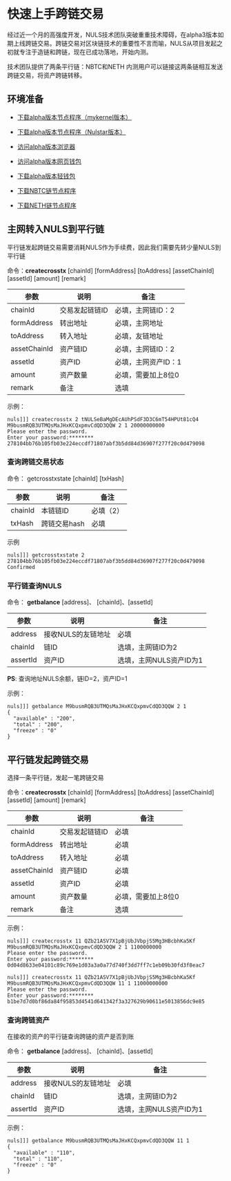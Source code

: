 # 快速上手跨链交易

经过近一个月的高强度开发，NULS技术团队突破重重技术障碍，在alpha3版本如期上线跨链交易。跨链交易对区块链技术的重要性不言而喻，NULS从项目发起之初就专注于造链和跨链，现在已成功落地，开始内测。

技术团队提供了两条平行链：NBTC和NETH 内测用户可以链接这两条链相互发送跨链交易，将资产跨链转移。
## 环境准备

- [下载alpha版本节点程序（mykernel版本）](https://nuls-usa-west.oss-us-west-1.aliyuncs.com/pangu/NULS-Wallet-linux64-alpha3-main.tar.gz)

- [下载alpha版本节点程序（Nulstar版本）](https://nuls-usa-west.oss-us-west-1.aliyuncs.com/pangu/NULS-Wallet-linux64-alpha3-main-nulstar.tar.gz)

- [访问alpha版本浏览器](http://alpha.nulscan.io/)

- [访问alpha版本网页钱包](https://alpha.wallet.nuls.io/)

- [下载alpha版本轻钱包](https://nuls-usa-west.oss-us-west-1.aliyuncs.com/pangu/NULS-Wallet2-Alpha-2.0.1.exe)

- [下载NBTC链节点程序](https://nuls-usa-west.oss-us-west-1.aliyuncs.com/pangu/NULS-Wallet-linux64-alpha3-NBTC.tar.gz)

- [下载NETH链节点程序](https://nuls-usa-west.oss-us-west-1.aliyuncs.com/pangu/NULS-Wallet-linux64-alpha3-NETH.tar.gz)



## 主网转入NULS到平行链

平行链发起跨链交易需要消耗NULS作为手续费，因此我们需要先转少量NULS到平行链

命令：**createcrosstx** [chainId] [formAddress] [toAddress] [assetChainId] [assetId] [amount] [remark]

| 参数         | 说明           | 备注                |
| ------------ | -------------- | ------------------- |
| chainId      | 交易发起链链ID | 必填，主网链ID：2   |
| formAddress  | 转出地址       | 必填，主网地址      |
| toAddress    | 转入地址       | 必填，友链地址      |
| assetChainId | 资产链ID       | 必填，主网链ID：2   |
| assetId      | 资产ID         | 必填，主网资产ID：1 |
| amount       | 资产数量       | 必填，需要加上8位0  |
| remark       | 备注           | 选填                |

示例：

```
nuls]]] createcrosstx 2 tNULSeBaMgDEcAUhPSdF3D3C6mT54HPUt81cQ4 M9busmRQB3UTMQsMaJHxKCQxpmvCdQD3QQW 2 1 20000000000
Please enter the password.
Enter your password:********
278104bb76b105fb03e224eccdf71807abf3b5dd84d36907f277f20c0d479098
```

### 查询跨链交易状态

命令： getcrosstxstate [chainId] [txHash]

| 参数    | 说明         | 备注      |
| ------- | ------------ | --------- |
| chainId | 本链链ID     | 必填（2） |
| txHash  | 跨链交易hash | 必填      |

示例

```
nuls]]] getcrosstxstate 2 278104bb76b105fb03e224eccdf71807abf3b5dd84d36907f277f20c0d479098
Confirmed
```



### 平行链查询NULS

命令： **getbalance** [address]、 [chainId]、[assetId]

| 参数     | 说明               | 备注                    |
| -------- | ------------------ | ----------------------- |
| address  | 接收NULS的友链地址 | 必填                    |
| chainId  | 链ID               | 选填，主网链ID为2       |
| assertId | 资产ID             | 选填，主网NULS资产ID为1 |

**PS**: 查询地址NULS余额，链ID=2，资产ID=1

示例：

```
nuls]]] getbalance M9busmRQB3UTMQsMaJHxKCQxpmvCdQD3QQW 2 1
{
  "available" : "200",
  "total" : "200",
  "freeze" : "0"
}
```



## 平行链发起跨链交易

选择一条平行链，发起一笔跨链交易

命令：**createcrosstx** [chainId] [formAddress] [toAddress] [assetChainId] [assetId] [amount] [remark]

| 参数         | 说明           | 备注               |
| ------------ | -------------- | ------------------ |
| chainId      | 交易发起链链ID | 必填               |
| formAddress  | 转出地址       | 必填               |
| toAddress    | 转入地址       | 必填               |
| assetChainId | 资产链ID       | 必填               |
| assetId      | 资产ID         | 必填               |
| amount       | 资产数量       | 必填，需要加上8位0 |
| remark       | 备注           | 选填               |

示例：

```
nuls]]] createcrosstx 11 QZb21ASV7X1pBjUbJVbpjS5Mg3HBcbhKa5Kf M9busmRQB3UTMQsMaJHxKCQxpmvCdQD3QQW 2 1 1100000000
Please enter the password.
Enter your password:********
0d04d8633e04101c89c769e1d03a3a0a77d740f3dd7ff7c1eb09b30fd3f8eac7

nuls]]] createcrosstx 11 QZb21ASV7X1pBjUbJVbpjS5Mg3HBcbhKa5Kf M9busmRQB3UTMQsMaJHxKCQxpmvCdQD3QQW 11 1 11000000000
Please enter the password.
Enter your password:********
b1be7d7d0bf86da84f95853d4541d641342f3a327629b90611e5013856dc9e85
```

### 查询跨链资产

在接收的资产的平行链查询跨链的资产是否到账

命令： **getbalance** [address]、 [chainId]、[assetId]

| 参数     | 说明               | 备注                    |
| -------- | ------------------ | ----------------------- |
| address  | 接收NULS的友链地址 | 必填                    |
| chainId  | 链ID               | 选填，主网链ID为2       |
| assertId | 资产ID             | 选填，主网NULS资产ID为1 |

示例：

```
nuls]]] getbalance M9busmRQB3UTMQsMaJHxKCQxpmvCdQD3QQW 11 1
{
  "available" : "110",
  "total" : "110",
  "freeze" : "0"
}

```

